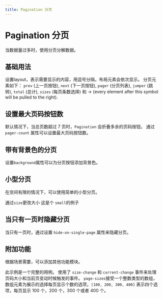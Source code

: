 ```yaml
---
title: Pagination 分页
---
```


# Pagination 分页

当数据量过多时，使用分页分解数据。

## 基础用法

设置layout，表示需要显示的内容，用逗号分隔，布局元素会依次显示。 分页元素如下： `prev` (上一页按钮), `next` (下一页按钮), `pager` (分页列表), `jumper` (跳转), `total` (总计), `sizes` (每页条数选择) 和 -> (every element after this symbol will be pulled to the right).

<preview path="./def.vue" />

## 设置最大页码按钮数

默认情况下，当总页数超过 7 页时，`Pagination` 会折叠多余的页码按钮。 通过 `pager-count` 属性可以设置最大页码按钮数。

<preview path="./MaximumPagination.vue" />

## 带有背景色的分页

设置`background`属性可以为分页按钮添加背景色。

<preview path="./backgroundPagination.vue" />

## 小型分页

在空间有限的情况下，可以使用简单的小型分页。

通过`size`更改大小 这是个 `small`的例子

<preview path="./sizePagination.vue" />

## 当只有一页时隐藏分页

当只有一页时，通过设置 `hide-on-single-page` 属性来隐藏分页。

<preview path="./hidePagePagination.vue" />

## 附加功能

根据场景需要，可以添加其他功能模块。

此示例是一个完整的用例。 使用了 `size-change` 和 `current-change` 事件来处理页码大小和当前页变动时候触发的事件。 `page-sizes`接受一个整数类型的数组，数组元素为展示的选择每页显示个数的选项，`[100, 200, 300, 400]` 表示四个选项，每页显示 100 个，200 个，300 个或者 400 个。

<preview path="./appendPagination.vue" />